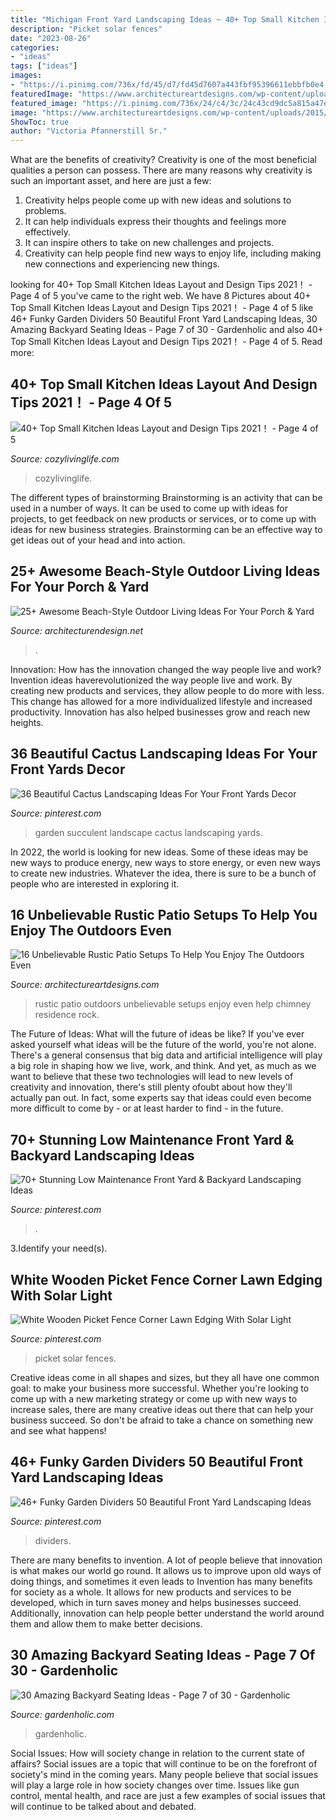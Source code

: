 ```yaml
---
title: "Michigan Front Yard Landscaping Ideas ~ 40+ Top Small Kitchen Ideas Layout And Design Tips 2021！"
description: "Picket solar fences"
date: "2023-08-26"
categories:
- "ideas"
tags: ["ideas"]
images:
- "https://i.pinimg.com/736x/fd/45/d7/fd45d7607a443fbf95396611ebbfb0e4.jpg"
featuredImage: "https://www.architectureartdesigns.com/wp-content/uploads/2015/05/16-Unbelievable-Rustic-Patio-Setups-To-Help-You-Enjoy-The-Outdoors-Even-More-7-630x420.jpg"
featured_image: "https://i.pinimg.com/736x/24/c4/3c/24c43cd9dc5a815a47e80185c0e19670.jpg"
image: "https://www.architectureartdesigns.com/wp-content/uploads/2015/05/16-Unbelievable-Rustic-Patio-Setups-To-Help-You-Enjoy-The-Outdoors-Even-More-7-630x420.jpg"
ShowToc: true
author: "Victoria Pfannerstill Sr."
---
```



What are the benefits of creativity?
Creativity is one of the most beneficial qualities a person can possess. There are many reasons why creativity is such an important asset, and here are just a few: 
1. Creativity helps people come up with new ideas and solutions to problems. 
2. It can help individuals express their thoughts and feelings more effectively.
3. It can inspire others to take on new challenges and projects.
4. Creativity can help people find new ways to enjoy life, including making new connections and experiencing new things.

	

		
looking for 40+ Top Small Kitchen Ideas Layout and Design Tips 2021！ - Page 4 of 5 you've came to the right web. We have 8 Pictures about 40+ Top Small Kitchen Ideas Layout and Design Tips 2021！ - Page 4 of 5 like 46+ Funky Garden Dividers 50 Beautiful Front Yard Landscaping Ideas, 30 Amazing Backyard Seating Ideas - Page 7 of 30 - Gardenholic and also 40+ Top Small Kitchen Ideas Layout and Design Tips 2021！ - Page 4 of 5. Read more:
		
    
## 40+ Top Small Kitchen Ideas Layout And Design Tips 2021！ - Page 4 Of 5

<img loading=lazy src="https://cozylivinglife.com/wp-content/uploads/2021/05/11-10-768x1152.jpg" onerror="this.onerror=null;this.src='https://tse4.mm.bing.net/th?id=OIP.fOL-3wnvQvFu6zXml5FUFAHaLH&amp;pid=15.1';" alt="40+ Top Small Kitchen Ideas Layout and Design Tips 2021！ - Page 4 of 5">

_Source: cozylivinglife.com_

>cozylivinglife. 

	

The different types of brainstorming
Brainstorming is an activity that can be used in a number of ways. It can be used to come up with ideas for projects, to get feedback on new products or services, or to come up with ideas for new business strategies. Brainstorming can be an effective way to get ideas out of your head and into action.

    
## 25+ Awesome Beach-Style Outdoor Living Ideas For Your Porch &amp; Yard

<img loading=lazy src="https://cdn.architecturendesign.net/wp-content/uploads/2015/07/AD-Beach-Style-Outdoor-Living-Ideas-08.jpg" onerror="this.onerror=null;this.src='https://tse4.mm.bing.net/th?id=OIP.7pMbefogice94IW7HUsOegHaJ3&amp;pid=15.1';" alt="25+ Awesome Beach-Style Outdoor Living Ideas For Your Porch &amp; Yard">

_Source: architecturendesign.net_

>. 

	

Innovation: How has the innovation changed the way people live and work?
Invention ideas haverevolutionized the way people live and work. By creating new products and services, they allow people to do more with less. This change has allowed for a more individualized lifestyle and increased productivity. Innovation has also helped businesses grow and reach new heights.

    
## 36 Beautiful Cactus Landscaping Ideas For Your Front Yards Decor

<img loading=lazy src="https://i.pinimg.com/736x/d0/ef/4f/d0ef4f4284997e0dd847dae5f5815956.jpg" onerror="this.onerror=null;this.src='https://tse1.mm.bing.net/th?id=OIP._3ZlkrFCTxB4LkIkijGlXgHaJ3&amp;pid=15.1';" alt="36 Beautiful Cactus Landscaping Ideas For Your Front Yards Decor">

_Source: pinterest.com_

>garden succulent landscape cactus landscaping yards. 

	

In 2022, the world is looking for new ideas. Some of these ideas may be new ways to produce energy, new ways to store energy, or even new ways to create new industries. Whatever the idea, there is sure to be a bunch of people who are interested in exploring it.

    
## 16 Unbelievable Rustic Patio Setups To Help You Enjoy The Outdoors Even

<img loading=lazy src="https://www.architectureartdesigns.com/wp-content/uploads/2015/05/16-Unbelievable-Rustic-Patio-Setups-To-Help-You-Enjoy-The-Outdoors-Even-More-7-630x420.jpg" onerror="this.onerror=null;this.src='https://tse1.mm.bing.net/th?id=OIP.ZoGNyYIJOSocvxPhDvuIRwHaE8&amp;pid=15.1';" alt="16 Unbelievable Rustic Patio Setups To Help You Enjoy The Outdoors Even">

_Source: architectureartdesigns.com_

>rustic patio outdoors unbelievable setups enjoy even help chimney residence rock. 

	

The Future of Ideas: What will the future of ideas be like?
If you've ever asked yourself what ideas will be the future of the world, you're not alone. There's a general consensus that big data and artificial intelligence will play a big role in shaping how we live, work, and think. And yet, as much as we want to believe that these two technologies will lead to new levels of creativity and innovation, there's still plenty ofoubt about how they'll actually pan out. In fact, some experts say that ideas could even become more difficult to come by - or at least harder to find - in the future.

    
## 70+ Stunning Low Maintenance Front Yard &amp; Backyard Landscaping Ideas

<img loading=lazy src="https://i.pinimg.com/736x/33/78/9b/33789bcf19046a0898faba030979386a.jpg" onerror="this.onerror=null;this.src='https://tse1.mm.bing.net/th?id=OIP.gqV61417shQs-JXB5ejIZgHaLR&amp;pid=15.1';" alt="70+ Stunning Low Maintenance Front Yard &amp; Backyard Landscaping Ideas">

_Source: pinterest.com_

>. 

	

3.Identify your need(s).

    
## White Wooden Picket Fence Corner Lawn Edging With Solar Light

<img loading=lazy src="https://i.pinimg.com/736x/fd/45/d7/fd45d7607a443fbf95396611ebbfb0e4.jpg" onerror="this.onerror=null;this.src='https://tse2.mm.bing.net/th?id=OIP.pyt7ZYjZ4vSuDBRsPKdp-gHaF1&amp;pid=15.1';" alt="White Wooden Picket Fence Corner Lawn Edging With Solar Light">

_Source: pinterest.com_

>picket solar fences. 

	

Creative ideas come in all shapes and sizes, but they all have one common goal: to make your business more successful. Whether you're looking to come up with a new marketing strategy or come up with new ways to increase sales, there are many creative ideas out there that can help your business succeed. So don't be afraid to take a chance on something new and see what happens!

    
## 46+ Funky Garden Dividers 50 Beautiful Front Yard Landscaping Ideas

<img loading=lazy src="https://i.pinimg.com/736x/24/c4/3c/24c43cd9dc5a815a47e80185c0e19670.jpg" onerror="this.onerror=null;this.src='https://tse2.mm.bing.net/th?id=OIP.RQn36pdLREmrO36bLvuh_gHaJ3&amp;pid=15.1';" alt="46+ Funky Garden Dividers 50 Beautiful Front Yard Landscaping Ideas">

_Source: pinterest.com_

>dividers. 

	

There are many benefits to invention. A lot of people believe that innovation is what makes our world go round. It allows us to improve upon old ways of doing things, and sometimes it even leads to
Invention has many benefits for society as a whole. It allows for new products and services to be developed, which in turn saves money and helps businesses succeed. Additionally, innovation can help people better understand the world around them and allow them to make better decisions.

    
## 30 Amazing Backyard Seating Ideas - Page 7 Of 30 - Gardenholic

<img loading=lazy src="https://gardenholic.com/wp-content/uploads/2019/03/Seating-7.jpg" onerror="this.onerror=null;this.src='https://tse2.mm.bing.net/th?id=OIP.tOsxYzvL-3WU_kza9rJ-yAHaJ3&amp;pid=15.1';" alt="30 Amazing Backyard Seating Ideas - Page 7 of 30 - Gardenholic">

_Source: gardenholic.com_

>gardenholic. 

	

Social Issues: How will society change in relation to the current state of affairs?
Social issues are a topic that will continue to be on the forefront of society's mind in the coming years. Many people believe that social issues will play a large role in how society changes over time. Issues like gun control, mental health, and race are just a few examples of social issues that will continue to be talked about and debated.

